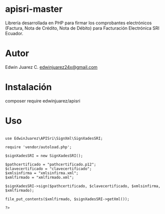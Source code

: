 # apisri-master
Librería desarrollada en PHP para firmar los comprobantes electrónicos (Factura, Nota de Crédito, Nota de Débito) para Facturación Electrónica SRI Ecuador.

# Autor
Edwin Juarez C. edwinjuarez24x@gmail.com

# Instalación
composer require edwinjuarez/apisri

# Uso
```<?php  

use EdwinJuarez\APISri\SignXml\SignXadesSRI;

require 'vendor/autoload.php';

$signXadesSRI = new SignXadesSRI();

$pathcertificado = "pathcertificado.p12";
$clavecertificado = "clavecertificado";
$xmlsinfirma = "xmlsinfirma.xml";
$xmlfirmado = "xmlfirmado.xml";

$signXadesSRI->sign($pathcertificado, $clavecertificado, $xmlsinfirma, $xmlfirmado);

file_put_contents($xmlfirmado, $signXadesSRI->getXml());

?>
```
